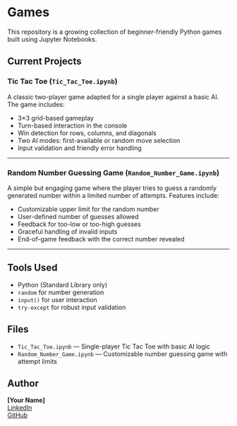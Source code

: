 # Games

This repository is a growing collection of beginner-friendly Python games built using Jupyter Notebooks. 

## Current Projects

### Tic Tac Toe (`Tic_Tac_Toe.ipynb`)

A classic two-player game adapted for a single player against a basic AI. The game includes:

- 3×3 grid-based gameplay
- Turn-based interaction in the console
- Win detection for rows, columns, and diagonals
- Two AI modes: first-available or random move selection
- Input validation and friendly error handling

---

### Random Number Guessing Game (`Random_Number_Game.ipynb`)

A simple but engaging game where the player tries to guess a randomly generated number within a limited number of attempts. Features include:

- Customizable upper limit for the random number
- User-defined number of guesses allowed
- Feedback for too-low or too-high guesses
- Graceful handling of invalid inputs
- End-of-game feedback with the correct number revealed

---

## Tools Used

- Python (Standard Library only)
- `random` for number generation
- `input()` for user interaction
- `try-except` for robust input validation

## Files

- `Tic_Tac_Toe.ipynb` — Single-player Tic Tac Toe with basic AI logic
- `Random_Number_Game.ipynb` — Customizable number guessing game with attempt limits

## Author

**[Your Name]**  
[LinkedIn](https://www.linkedin.com/in/your-profile)  
[GitHub](https://github.com/your-username)
